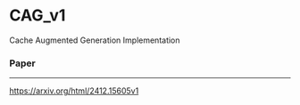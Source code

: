 # CAG_v1
Cache Augmented Generation Implementation

### Paper
---
https://arxiv.org/html/2412.15605v1
